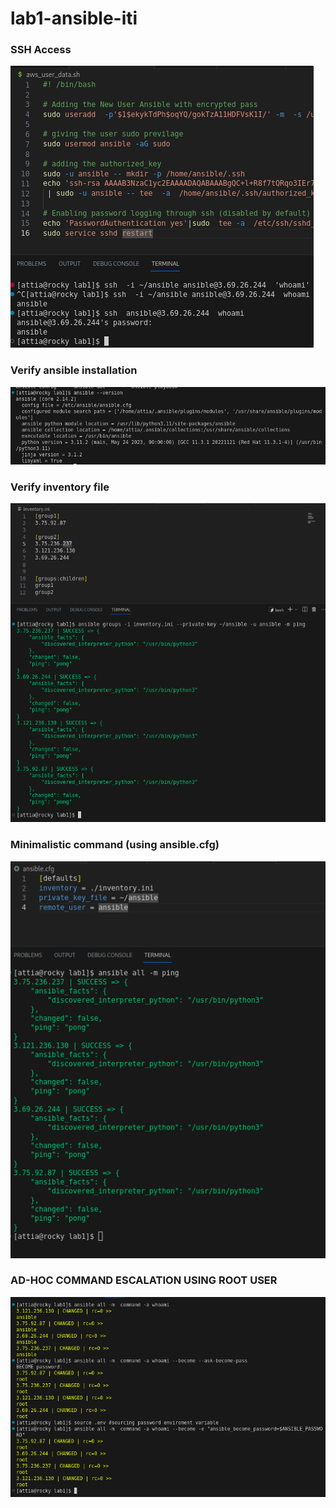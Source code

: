 
# lab1-ansible-iti

### SSH Access

![](screenshots/ssh_access.png)


### Verify ansible installation 


![](screenshots/ansible_version.png)

### Verify inventory file

![](screenshots/inventory_ping.png)


### Minimalistic command (using ansible.cfg)




![](screenshots/minimalistic_command.png)

### AD-HOC COMMAND ESCALATION USING ROOT USER

![](screenshots/acessing_root.png)

